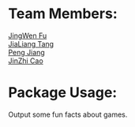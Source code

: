 # Team Members:
[JingWen Fu](https://github.com/fulily0325)<br>
[JiaLiang Tang](https://github.com/JialiangTang1)<br>
[Peng Jiang](https://github.com/PengJiang-Victor)<br>
[JinZhi Cao](https://github.com/eth3r3aI)<br>

# Package Usage:
Output some fun facts about games.